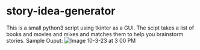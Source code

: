 # story-idea-generator
This is a small python3 script using tkinter as a GUI.
The scipt takes a list of books and movies and mixes and matches them to help you brainstorm stories.
Sample Ouput:
![Image 10-3-23 at 3 00 PM](https://github.com/willmkee/story-idea-generator/assets/17694703/d079f962-15af-4991-b90e-1eecaaf76589)
